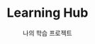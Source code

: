 ---
# Portfolio widget
widget: portfolio

# This file represents a page section.
headless: true

# Order that this section appears on the page.
weight: 10

title: Learning Hub
subtitle: '나의 학습 프로젝트'

content:
  # Page type to display. E.g. project.
  page_type: project

  # Default filter index (e.g. 0 corresponds to the first `filter_button` instance below).
  filter_default: 0

  # Filter toolbar (optional).
  # Add or remove as many filters (`filter_button` instances) as you like.
  # To show all items, set `tag` to "*".
  # To filter by a specific tag, set `tag` to an existing tag name.
  # To remove the toolbar, delete the entire `filter_button` block.
  filter_button:
    - name: All
      tag: '*'
    - name: Cloud
      tag: Cloud
    - name: Container Orchestration 
      tag: CO
    - name: Network Virtualization
      tag: NV
    - name: DevOps & Automation
      tag: CICD

design:
  # Choose how many columns the section has. Valid values: '1' or '2'.
  columns: '1'

  # Toggle between the various page layout types.
  #   1 = List
  #   2 = Compact
  #   3 = Card
  #   5 = Showcase
  view: 3

  # For Showcase view, flip alternate rows?
  flip_alt_rows: false

  # Apply a background color, gradient, or image.
  background:
    # Apply a background color.
    color: "white"
    # Add a gradient
    gradient_start: "#4bb4e3"
    gradient_end: "#2b94c3"
    # Add an image
    # image: "background.jpg"  # Name of image in `static/media/`.
    # image_darken: 0.6  # Darken the image? Range 0-1 where 0 is transparent and 1 is opaque.
    # image_size: "cover"  #  Options are `cover` (default), `contain`, or `actual` size.
    # image_position: "center"  # Options include `left`, `center` (default), or `right`.
    # image_parallax: true  # Use a fun parallax-like fixed background effect? true/false

  # Customize the section spacing. Order is top, right, bottom, left.
  spacing:
    padding: ["20px", "0", "20px", "0"]
---